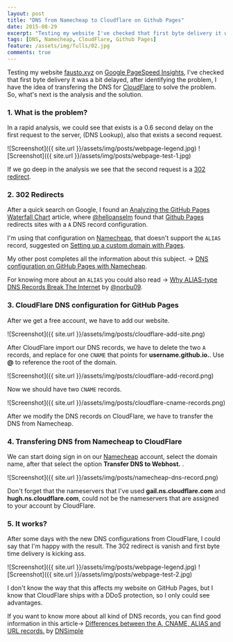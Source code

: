 ```yaml
---
layout: post
title: "DNS from Namecheap to Cloudflare on Github Pages"
date: 2015-08-29
excerpt: "Testing my website I've checked that first byte delivery it was a bit delayed, after identifying the problem, I have the idea of transfering the DNS to solve the problem. So, what's next is the analysis and the solution."
tags: [DNS, Namecheap, CloudFlare, Github Pages]
feature: /assets/img/fulls/02.jpg
comments: true
---
```


Testing my website [fausto.xyz](/) on [Google PageSpeed Insights](https://developers.google.com/speed/pagespeed/insights/), I've checked that first byte delivery it was a bit delayed, after identifying the problem, I have the idea of transfering the DNS for [CloudFlare](https://www.cloudflare.com/) to solve the problem. So, what's next is the analysis and the solution.

### 1. What is the problem?

In a rapid analysis, we could see that exists is a 0.6 second delay on the first request to the server, (DNS Lookup), also that exists a second request.

![Screenshot]({{ site.url }}/assets/img/posts/webpage-legend.jpg)
![Screenshot]({{ site.url }}/assets/img/posts/webpage-test-1.jpg)

If we go deep in the analysis we see that the second request is a [302 redirect](https://en.wikipedia.org/wiki/HTTP_302).


### 2. 302 Redirects

After a quick search on Google, I found an [Analyzing the GitHub Pages Waterfall Chart](http://helloanselm.com/2014/github-pages-redirect-performance/) article, where [@helloanselm](https://twitter.com/helloanselm/) found that [Github Pages](https://pages.github.com/) redirects sites with a `A` DNS record configuration.

I'm using that configuration on [Namecheap](http://www.namecheap.com/?aff=89940), that doesn't support the `ALIAS` record, suggested on [Setting up a custom domain with Pages](https://help.github.com/articles/setting-up-a-custom-domain-with-github-pages/).

My other post completes all the information about this subject. -> [DNS configuration on GitHub Pages with Namecheap](http://fausto.xyz/DNS-configuration-on-Github-Pages-with-Namecheap.html).

For knowing more about an `ALIAS` you could also read -> [Why ALIAS-type DNS Records Break The Internet](https://iwantmyname.com/blog/2014/01/why-alias-type-records-break-the-internet.html) by [@norbu09](https://twitter.com/norbu09).


### 3. CloudFlare DNS configuration for GitHub Pages

After we get a free account, we have to add our website. 

![Screenshot]({{ site.url }}/assets/img/posts/cloudflare-add-site.png)

After CloudFlare import our DNS records, we have to delete the two `A` records, and replace for one `CNAME` that points for **username.github.io.**. Use **@** to reference the root of the domain.

![Screenshot]({{ site.url }}/assets/img/posts/cloudflare-add-record.png)

Now we should have two `CNAME` records.

![Screenshot]({{ site.url }}/assets/img/posts/cloudflare-cname-records.png)

After we modify the DNS records on CloudFlare, we have to transfer the DNS from Namecheap.


### 4. Transfering DNS from Namecheap to CloudFlare

We can start doing sign in on our [Namecheap](http://www.namecheap.com/?aff=89940) account, select the domain name, after that select the option **Transfer DNS to Webhost.** .

![Screenshot]({{ site.url }}/assets/img/posts/namecheap-dns-record.png)

Don't forget that the nameservers that I've used **gail.ns.cloudflare.com** and **hugh.ns.cloudflare.com**, could not be the nameservers that are assigned to your account by CloudFlare.


### 5. It works? 

After some days with the new DNS configurations from CloudFlare, I could say that I'm happy with the result. The 302 redirect is vanish and first byte time delivery is kicking ass.

![Screenshot]({{ site.url }}/assets/img/posts/webpage-legend.jpg)
![Screenshot]({{ site.url }}/assets/img/posts/webpage-test-2.jpg)

I don't know the way that this affects my website on GitHub Pages, but I know that CloudFlare ships with a DDoS protection, so I only could see advantages.

If you want to know more about all kind of DNS records, you can find good information in this article-> [Differences between the A, CNAME, ALIAS and URL records.](http://support.dnsimple.com/articles/differences-between-a-cname-alias-url/) by [DNSimple](https://dnsimple.com/)
